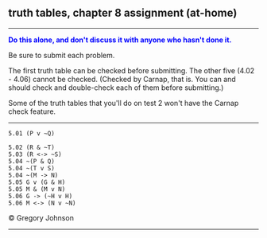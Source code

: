 ## truth tables, chapter 8 assignment (at-home)

---

<span style="color:blue">**Do this alone, and don't discuss it with anyone who hasn't done it.**</span>

Be sure to submit each problem. 

The first truth table can be checked before submitting. The other five (4.02 - 4.06) cannot be checked. (Checked by Carnap, that is. You can and should check and double-check each of them before submitting.)

Some of the truth tables that you'll do on test 2 won't have the Carnap check feature. 

---

~~~{.TruthTable .Simple system="magnusSL" options="nocounterexample" points="85" late-credit="65"}
5.01 (P v ~Q)
~~~

~~~{.TruthTable .Simple system="magnusSL" options="nocounterexample nocheck exam" points="3" late-credit="2"}
5.02 (R & ~T)
5.03 (R <-> ~S)
5.04 ~(P & Q)
5.04 ~(T v S)
5.04 ~(M -> N)
5.05 G v (G & H)
5.05 M & (M v N)
5.06 G -> (~H v H)
5.06 M <-> (N v ~N)
~~~

<p>&copy; <script>document.write(new Date().getFullYear())</script> Gregory Johnson</p>

---
